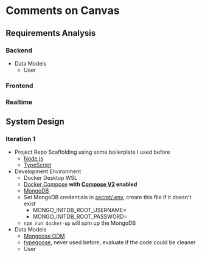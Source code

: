 # Comments on Canvas

## Requirements Analysis

### Backend

- Data Models
  - User

### Frontend

### Realtime

## System Design

### Iteration 1

- Project Repo Scaffolding using some boilerplate I used before
  - [Node.js](package.json)
  - [TypeScript](tsconfig.json)
- Development Environment
  - Docker Desktop WSL
  - [Docker Compose](docker-compose.yml) **with [Compose V2](https://docs.docker.com/compose/#compose-v2-and-the-new-docker-compose-command) enabled**
  - [MongoDB](https://hub.docker.com/_/mongo)
  - Set MongoDB credentials in [secret/.env](secret/.env), create this file if it doesn't exist
    - MONGO_INITDB_ROOT_USERNAME=
    - MONGO_INITDB_ROOT_PASSWORD=
  - `npm run docker-up` will spin up the MongoDB
- Data Models
  - [Mongoose ODM](https://mongoosejs.com/docs/guide.html)
  - [typegoose](https://typegoose.github.io/typegoose/), never used before, evaluate if the code could be cleaner
  - User
